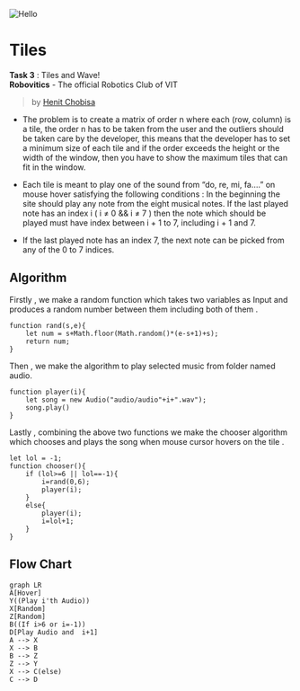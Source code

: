 ![Hello](https://i.pinimg.com/originals/c0/7a/0e/c07a0e54601516dbf8b399832636507a.gif) <br />

# Tiles
**Task 3** : Tiles and Wave! <br />
**Robovitics** - The official Robotics Club of VIT

> by [Henit Chobisa](https://github.com/henit-chobisa)

 - The problem is to create a matrix of order n where each (row, column) is a tile, the order n has
to be taken from the user and the outliers should be taken care by the developer, this means
that the developer has to set a minimum size of each tile and if the order exceeds the height
or the width of the window, then you have to show the maximum tiles that can fit in the
window.

 - Each tile is meant to play one of the sound from “do, re, mi, fa….” on mouse hover satisfying
the following conditions :
In the beginning the site should play any note from the eight musical notes.
If the last played note has an index i ( i ≠ 0 && i ≠ 7 ) then the note which should be played
must have index between i + 1 to 7, including i + 1 and 7.

 - If the last played note has an index 7, the next note can be picked from any of the 0 to 7
indices.
 
 

## Algorithm
Firstly , we make a random function which takes two variables as Input and produces a random number between them including both of them .

    function rand(s,e){
        let num = s+Math.floor(Math.random()*(e-s+1)+s);
        return num;
    }

Then , we make the algorithm to play selected music from folder named audio.

    function player(i){
        let song = new Audio("audio/audio"+i+".wav");
        song.play()
    }
  Lastly , combining the above two functions we make the chooser algorithm which chooses and plays the song when mouse cursor hovers on the tile .
  
    let lol = -1;
    function chooser(){
        if (lol>=6 || lol==-1){
            i=rand(0,6);
            player(i);
        }
        else{
            player(i);
            i=lol+1;
        }
    }


## Flow Chart

```mermaid
graph LR
A[Hover]
Y((Play i'th Audio))
X[Random]
Z[Random]
B((If i>6 or i=-1))
D[Play Audio and  i+1]
A --> X
X --> B
B --> Z
Z --> Y
X --> C(else)
C --> D
```
